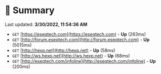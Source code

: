 # 📖 Summary
Last updated: **3/30/2022, 11:54:36 AM**

- `GET` [https://eseqtech.com](https://eseqtech.com) - **Up** (263ms)
- `GET` [http://forum.eseqtech.com](http://forum.eseqtech.com) - **Up** (5015ms)
- `GET` [http://hexp.net](http://hexp.net) - **Up** (58ms)
- `GET` [http://ws.hexp.net](http://ws.hexp.net) - **Up** (68ms)
- `GET` [http://eseqtech.com/infoline](http://eseqtech.com/infoline) - **Up** (200ms)
